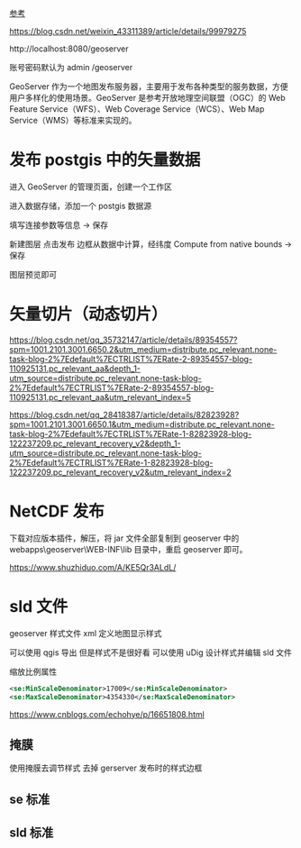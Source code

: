 [参考](https://blog.csdn.net/guo45682/article/details/117792157?spm=1001.2101.3001.6661.1&utm_medium=distribute.pc_relevant_t0.none-task-blog-2%7Edefault%7EOPENSEARCH%7ERate-1-117792157-blog-83129677.pc_relevant_multi_platform_whitelistv4&depth_1-utm_source=distribute.pc_relevant_t0.none-task-blog-2%7Edefault%7EOPENSEARCH%7ERate-1-117792157-blog-83129677.pc_relevant_multi_platform_whitelistv4&utm_relevant_index=1)

https://blog.csdn.net/weixin_43311389/article/details/99979275

http://localhost:8080/geoserver

账号密码默认为 admin /geoserver

GeoServer 作为一个地图发布服务器，主要用于发布各种类型的服务数据，方便用户多样化的使用场景。GeoServer 是参考开放地理空间联盟（OGC）的 Web Feature Service（WFS）、Web Coverage Service（WCS）、Web Map Service（WMS）等标准来实现的。

# 发布 postgis 中的矢量数据

进入 GeoServer 的管理页面，创建一个工作区

进入数据存储，添加一个 postgis 数据源

填写连接参数等信息 -> 保存

新建图层 点击发布
边框从数据中计算，经纬度 Compute from native bounds -> 保存

图层预览即可

# 矢量切片（动态切片）

https://blog.csdn.net/qq_35732147/article/details/89354557?spm=1001.2101.3001.6650.2&utm_medium=distribute.pc_relevant.none-task-blog-2%7Edefault%7ECTRLIST%7ERate-2-89354557-blog-110925131.pc_relevant_aa&depth_1-utm_source=distribute.pc_relevant.none-task-blog-2%7Edefault%7ECTRLIST%7ERate-2-89354557-blog-110925131.pc_relevant_aa&utm_relevant_index=5

https://blog.csdn.net/qq_28418387/article/details/82823928?spm=1001.2101.3001.6650.1&utm_medium=distribute.pc_relevant.none-task-blog-2%7Edefault%7ECTRLIST%7ERate-1-82823928-blog-122237209.pc_relevant_recovery_v2&depth_1-utm_source=distribute.pc_relevant.none-task-blog-2%7Edefault%7ECTRLIST%7ERate-1-82823928-blog-122237209.pc_relevant_recovery_v2&utm_relevant_index=2

# NetCDF 发布

下载对应版本插件，解压，将 jar 文件全部复制到 geoserver 中的 webapps\geoserver\WEB-INF\lib 目录中，重启 geoserver 即可。

https://www.shuzhiduo.com/A/KE5Qr3ALdL/

# sld 文件

geoserver 样式文件 xml 定义地图显示样式

可以使用 qgis 导出 但是样式不是很好看 可以使用 uDig 设计样式并编辑 sld 文件

缩放比例属性

```xml
<se:MinScaleDenominator>17009</se:MinScaleDenominator>
<se:MaxScaleDenominator>4354330</se:MaxScaleDenominator>
```

https://www.cnblogs.com/echohye/p/16651808.html

## 掩膜

使用掩膜去调节样式 去掉 gerserver 发布时的样式边框

## se 标准

## sld 标准
